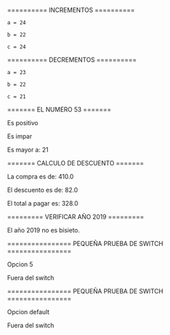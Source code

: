 ========== INCREMENTOS ==========

    a = 24

    b = 22

    c = 24

========== DECREMENTOS ==========

    a = 23

    b = 22

    c = 21

======= EL NUMERO 53 =======

Es positivo

Es impar

Es mayor a: 21

======= CALCULO DE DESCUENTO =======

La compra es de: 410.0

El descuento es de: 82.0

El total a pagar es: 328.0

========= VERIFICAR AÑO 2019 =========

El año 2019 no es bisieto.

================ PEQUEÑA PRUEBA DE SWITCH ================

Opcion 5

Fuera del switch

================ PEQUEÑA PRUEBA DE SWITCH ================

Opcion default

Fuera del switch
